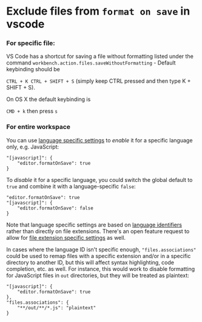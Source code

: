 # Exclude files from `format on save` in vscode

### For specific file:
VS Code has a shortcut for saving a file without formatting listed under the command `workbench.action.files.saveWithoutFormatting` - Default keybinding should be

`CTRL + K CTRL + SHIFT + S` 
(simply keep CTRL pressed and then type K + SHIFT + S).

On OS X the default keybinding is

`CMD + k` then press `s`

### For entire workspace

You can use [language specific settings](https://code.visualstudio.com/docs/getstarted/settings#_language-specific-editor-settings) to _enable_ it for a specific language only, e.g. JavaScript:

<!-- language: lang-json -->

    "[javascript]": {
        "editor.formatOnSave": true
    }

To _disable_ it for a specific language, you could switch the global default to `true` and combine it with a language-specific `false`:

<!-- language: lang-json -->

    "editor.formatOnSave": true
    "[javascript]": {
        "editor.formatOnSave": false
    }

Note that language specific settings are based on [language identifiers](https://code.visualstudio.com/docs/languages/identifiers) rather than directly on file extensions. There's an open feature request to allow for [file extension specific settings](https://github.com/Microsoft/vscode/issues/35350) as well.

In cases where the language ID isn't specific enough, `"files.associations"` could be used to remap files with a specific extension and/or in a specific directory to another ID, but this will affect syntax highlighting, code completion, etc. as well. For instance, this would work to disable formatting for JavaScript files in `out` directories, but they will be treated as plaintext:

```lang-json
"[javascript]": {
	"editor.formatOnSave": true
},
"files.associations": {
	"**/out/**/*.js": "plaintext"
}
```
